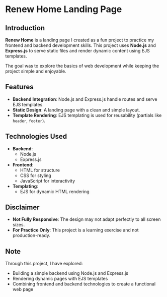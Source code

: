 # Renew Home Landing Page  

## Introduction  
**Renew Home** is a landing page I created as a fun project to practice my frontend and backend development skills. This project uses **Node.js** and **Express.js** to serve static files and render dynamic content using EJS templates.  

The goal was to explore the basics of web development while keeping the project simple and enjoyable.  

## Features  
- **Backend Integration**: Node.js and Express.js handle routes and serve EJS templates.  
- **Static Design**: A landing page with a clean and simple layout.  
- **Template Rendering**: EJS templating is used for reusability (partials like `header`, `footer`).  

## Technologies Used  
- **Backend**:  
  - Node.js  
  - Express.js  
- **Frontend**:  
  - HTML for structure  
  - CSS for styling  
  - JavaScript for interactivity  
- **Templating**:  
  - EJS for dynamic HTML rendering  

## Disclaimer  
- **Not Fully Responsive**: The design may not adapt perfectly to all screen sizes.  
- **For Practice Only**: This project is a learning exercise and not production-ready.  

## Note  
Through this project, I have explored:  
- Building a simple backend using Node.js and Express.js  
- Rendering dynamic pages with EJS templates  
- Combining frontend and backend technologies to create a functional web page  
